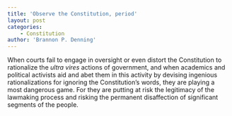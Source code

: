 ```yaml
---
title: 'Observe the Constitution, period'
layout: post
categories:
    - Constitution
author: 'Brannon P. Denning'
---
```


When courts fail to engage in oversight or even distort the Constitution to rationalize the *ultra vires* actions of government, and when academics and political activists aid and abet them in this activity by devising ingenious rationalizations for ignoring the Constitution’s words, they are playing a most dangerous game. For they are putting at risk the legitimacy of the lawmaking process and risking the permanent disaffection of significant segments of the people.